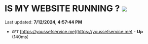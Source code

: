 # IS MY WEBSITE RUNNING ? [![](https://img.shields.io/static/v1?label=Sponsor&message=%E2%9D%A4&logo=GitHub&color=%23fe8e86)](https://github.com/sponsors/Youssef-Lehmam)

Last updated: **7/12/2024, 4:57:44 PM**

- `GET` [https://youssefservice.me](https://youssefservice.me) - **Up** (140ms)
